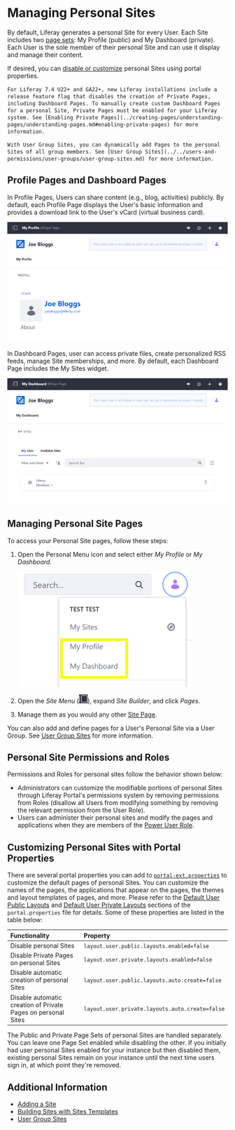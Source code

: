 # Managing Personal Sites

By default, Liferay generates a personal Site for every User. Each Site includes two [page sets](../creating-pages/understanding-pages/understanding-pages.md#page-sets): My Profile (public) and My Dashboard (private). Each User is the sole member of their personal Site and can use it display and manage their content.

If desired, you can [disable or customize](#customizing-personal-sites-with-portal-properties) personal Sites using portal properties.

```{important}
For Liferay 7.4 U22+ and GA22+, new Liferay installations include a release feature flag that disables the creation of Private Pages, including Dashboard Pages. To manually create custom Dashboard Pages for a personal Site, Private Pages must be enabled for your Liferay system. See [Enabling Private Pages](../creating-pages/understanding-pages/understanding-pages.md#enabling-private-pages) for more information.
```

```{tip}
With User Group Sites, you can dynamically add Pages to the personal Sites of all group members. See [User Group Sites](../../users-and-permissions/user-groups/user-group-sites.md) for more information.
```

## Profile Pages and Dashboard Pages

In Profile Pages, Users can share content (e.g., blog, activities) publicly. By default, each Profile Page displays the User's basic information and provides a download link to the User's vCard (virtual business card).

![The Profile page displays public info for other users to view.](./managing-personal-sites/images/01.png)

In Dashboard Pages, user can access private files, create personalized RSS feeds, manage Site memberships, and more. By default, each Dashboard Page includes the My Sites widget.

![The Dashboard page displays private information that's just for you to view.](./managing-personal-sites/images/02.png)

## Managing Personal Site Pages

To access your Personal Site pages, follow these steps:

1. Open the Personal Menu icon and select either *My Profile* or *My Dashboard*.

    ![You access your Personal Site pages from the Personal Menu.](./managing-personal-sites/images/03.png)

1. Open the *Site Menu* (![Site Menu](../../images/icon-product-menu.png)), expand *Site Builder*, and click *Pages*.

1. Manage them as you would any other [Site Page](../creating-pages/understanding-pages/understanding-pages.md).

You can also add and define pages for a User's Personal Site via a User Group. See [User Group Sites](../../users-and-permissions/user-groups/user-group-sites.md) for more information.

## Personal Site Permissions and Roles

Permissions and Roles for personal sites follow the behavior shown below:

- Administrators can customize the modifiable portions of personal Sites through Liferay Portal's permissions system by removing permissions from Roles (disallow all Users from modifying something by removing the relevant permission from the User Role).
- Users can administer their personal sites and modify the pages and applications when they are members of the [Power User Role](../../users-and-permissions/roles-and-permissions/default-roles-reference.md#regular-roles).

## Customizing Personal Sites with Portal Properties

There are several portal properties you can add to [`portal-ext.properties`](../../installation-and-upgrades/reference/portal-properties.md) to customize the default pages of personal Sites. You can customize the names of the pages, the applications that appear on the pages, the themes and layout templates of pages, and more. Please refer to the [Default User Public Layouts](https://learn.liferay.com/reference/latest/en/dxp/propertiesdoc/portal.properties.html#Default%20User%20Public%20Layouts) and [Default User Private Layouts](https://learn.liferay.com/reference/latest/en/dxp/propertiesdoc/portal.properties.html#Default%20User%20Private%20Layouts) sections of the `portal.properties` file for details. Some of these properties are listed in the table below:

| Functionality | Property |
| :--- | :--- |
| Disable personal Sites | `layout.user.public.layouts.enabled=false`
| Disable Private Pages on personal Sites | `layout.user.private.layouts.enabled=false` |
| Disable automatic creation of personal Sites | `layout.user.public.layouts.auto.create=false`
| Disable automatic creation of Private Pages on personal Sites | `layout.user.private.layouts.auto.create=false` |

The Public and Private Page Sets of personal Sites are handled separately. You can leave one Page Set enabled while disabling the other. If you initially had user personal Sites enabled for your instance but then disabled them, existing personal Sites remain on your instance until the next time users sign in, at which point they're removed.

## Additional Information

- [Adding a Site](./adding-a-site.md)
- [Building Sites with Sites Templates](./building-sites-with-site-templates.md)
- [User Group Sites](../../users-and-permissions/user-groups/user-group-sites.md)
